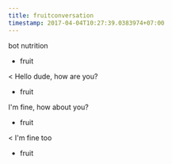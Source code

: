 ```yaml
---
title: fruitconversation
timestamp: 2017-04-04T10:27:39.0383974+07:00
---
```


bot nutrition
* fruit

< Hello dude, how are you?
* fruit

I'm fine, how about you?
* fruit

< I'm fine too
* fruit
